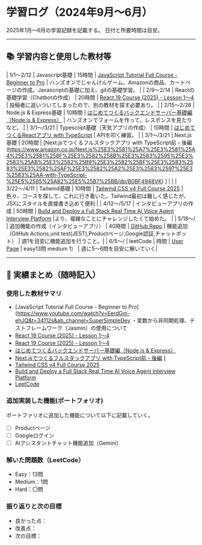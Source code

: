 # 学習ログ（2024年9月〜6月）
2025年1月〜6月の学習記録を記載する。
日付と所要時間は目安。

---

## 📚 学習内容と使用した教材等

| 1/1〜2/12 | Javascript基礎     | 15時間   | [JavaScript Tutorial Full Course - Beginner to Pro](https://www.youtube.com/watch?v=EerdGm-ehJQ&t=34112s&ab_channel=SuperSimpleDev)       | ハンズオンでじゃんけんゲーム、Amazonの商品、カートページの作成。Javascriptの基礎に加え、gitの基礎学習。                |
| 2/9〜2/14 | Reactの基礎学習（Chatbotの作成）     | 20時間   | [React 19 Course (2025) - Lesson 1〜4](https://www.youtube.com/watch?v=ZXIN4Nee5JU&list=PLEPye7A7EcQbx63913WQBhLSOtaSR2sPn&ab_channel=SuperSimpleDev)       | 投稿者に追いついてしまったので、別の教材を探す必要あり。                |
| 2/15〜2/28 | Node.js & Express基礎     | 10時間   | [はじめてつくるバックエンドサーバー基礎編（Node.js & Express）](https://www.amazon.co.jp/%E3%81%AF%E3%81%98%E3%82%81%E3%81%A6%E3%81%A4%E3%81%8F%E3%82%8B%E3%83%90%E3%83%83%E3%82%AF%E3%82%A8%E3%83%B3%E3%83%89%E3%82%B5%E3%83%BC%E3%83%90%E3%83%BC%EF%BC%88Node-js-Express%EF%BC%89-mod728-ebook/dp/B09HQZ1BW8)       | ハンズオンでフォームを作って、レスポンスを見たりなど。               |
| 3/1〜/3/21 | Typescript基礎（天気アプリの作成）     | 15時間   | [はじめてつくるReactアプリ with TypeScript](https://www.amazon.co.jp/%E3%81%AF%E3%81%98%E3%82%81%E3%81%A6%E3%81%A4%E3%81%8F%E3%82%8BReact%E3%82%A2%E3%83%97%E3%83%AA-TypeScript-mod728-ebook/dp/B094Z1R281)       | APIを叩く練習。                |
| 3/1〜/3/21 | Next.js基礎     | 20時間   | [Next.jsでつくるフルスタックアプリ with TypeScript前・後編(https://www.amazon.co.jp/Next.js%25E3%2581%25A7%25E3%2581%25A4%25E3%2581%258F%25E3%2582%258B%25E3%2583%2595%25E3%2583%25AB%25E3%2582%25B9%25E3%2582%25BF%25E3%2583%2583%25E3%2582%25AF%25E3%2582%25A2%25E3%2583%2597%25E3%2583%25AA-with-TypeScript-%25E5%2585%25A82%25E5%25B7%25BB/dp/B0BF4948VK) ]      |                  |
| 3/22〜/4/11 | Tailwind基礎     | 10時間   | [Tailwind CSS v4 Full Course 2025](https://www.youtube.com/watch?v=6biMWgD6_JY&list=WL&index=3&ab_channel=JavaScriptMastery)       | 色々、コースを探して、これに行き着いた。Tailwind最初は難しく感じたが、JSXにスタイルを直接書き込めて便利 |
| 4/12〜/5/17 | インタビューアプリの作成     | 50時間   | [Build and Deploy a Full Stack Real Time AI Voice Agent Interview Platform](https://www.youtube.com/watch?v=8GK8R77Bd7g&t=10775s&ab_channel=JavaScriptMastery)       |より、複雑なことにチャレンジしたくて始めた。  |
| 5/18〜/ | 追加機能の作成（インタビューアプリ）     | 40時間   | [GitHub Repo](https://github.com/yony-1145/ai_mock_interviews)       | 機能追加（GitHub Actions,unit test(JEST),Productページ,Google認証,チャットボット）  | 週1を目安に機能追加を行うこと。|
| 6/5〜/ | leetCode     | 時間   | [User Page](https://leetcode.com/u/yony-1145/)       | easy13問 medium 1）  | 週に5〜6問を目安に解いていく|

---

## 🧾 実績まとめ（随時記入）

### 使用した教材サマリ
- [JavaScript Tutorial Full Course - Beginner to Pro](https://www.youtube.com/watch?v=EerdGm-ehJQ&t=34112s&ab_channel=SuperSimpleDev
・変数から非同期処理、テストフレームワーク（Jasmin）の使用について
- [React 19 Course (2025) - Lesson 1〜4](https://www.youtube.com/watch?v=ZXIN4Nee5JU&list=PLEPye7A7EcQbx63913WQBhLSOtaSR2sPn&ab_channel=SuperSimpleDev)
- [React 19 Course (2025) - Lesson 1〜4](https://www.youtube.com/watch?v=ZXIN4Nee5JU&list=PLEPye7A7EcQbx63913WQBhLSOtaSR2sPn&ab_channel=SuperSimpleDev)
- [はじめてつくるバックエンドサーバー基礎編（Node.js & Express）](https://www.amazon.co.jp/%E3%81%AF%E3%81%98%E3%82%81%E3%81%A6%E3%81%A4%E3%81%8F%E3%82%8B%E3%83%90%E3%83%83%E3%82%AF%E3%82%A8%E3%83%B3%E3%83%89%E3%82%B5%E3%83%BC%E3%83%90%E3%83%BC%EF%BC%88Node-js-Express%EF%BC%89-mod728-ebook/dp/B09HQZ1BW8)
- [Next.jsでつくるフルスタックアプリ with TypeScript前・後編](https://www.amazon.co.jp/Next.js%25E3%2581%25A7%25E3%2581%25A4%25E3%2581%258F%25E3%2582%258B%25E3%2583%2595%25E3%2583%25AB%25E3%2582%25B9%25E3%2582%25BF%25E3%2583%2583%25E3%2582%25AF%25E3%2582%25A2%25E3%2583%2597%25E3%2583%25AA-with-TypeScript-%25E5%2585%25A82%25E5%25B7%25BB/dp/B0BF4948VK) ]
- [Tailwind CSS v4 Full Course 2025](https://www.youtube.com/watch?v=6biMWgD6_JY&list=WL&index=3&ab_channel=JavaScriptMastery) 
- [Build and Deploy a Full Stack Real Time AI Voice Agent Interview Platform](https://www.youtube.com/watch?v=8GK8R77Bd7g&t=10775s&ab_channel=JavaScriptMastery)
- [LeetCode](https://leetcode.com/u/yony-1145/)

### 追加実装した機能(ポートフォリオ)
ポートファリオに追加した機能について以下に記載していく。
- [ ] Productページ
- [ ] Googleログイン
- [ ] AIアシスタントチャット機能追加（Gemini）

### 解いた問題数（LeetCode）
- Easy：13問
- Medium：1問
- Hard：〇問

### 振り返りと次の目標
- 良かった点：
- 改善点：
- 次の目標：
